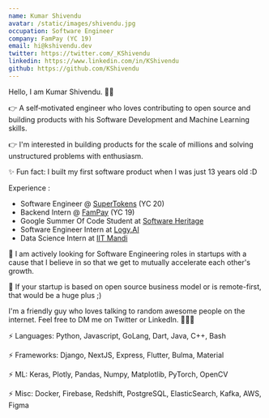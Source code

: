 ```yaml
---
name: Kumar Shivendu
avatar: /static/images/shivendu.jpg
occupation: Software Engineer
company: FamPay (YC 19)
email: hi@kshivendu.dev
twitter: https://twitter.com/_KShivendu
linkedin: https://www.linkedin.com/in/KShivendu
github: https://github.com/KShivendu
---
```


Hello, I am Kumar Shivendu. 👨‍💻

👉 A self‑motivated engineer who loves contributing to open source and building products with his Software Development and Machine Learning skills.

👉 I'm interested in building products for the scale of millions and solving unstructured problems with enthusiasm.

✨ Fun fact: I built my first software product when I was just 13 years old :D

Experience :

- Software Engineer @ [SuperTokens](https://supertokens.com/) (YC 20)
- Backend Intern @ [FamPay](https://fampay.in/) (YC 19)
- Google Summer Of Code Student at [Software Heritage](https://softwareheritage.org/)
- Software Engineer Intern at [Logy.AI](https://logy.ai/)
- Data Science Intern at [IIT Mandi](https://iitmandi.ac.in/)

🦄 I am actively looking for Software Engineering roles in startups with a cause that I believe in so that we get to mutually accelerate each other's growth.

🚀 If your startup is based on open source business model or is remote-first, that would be a huge plus ;)

I'm a friendly guy who loves talking to random awesome people on the internet. Feel free to DM me on Twitter or LinkedIn. 🙋🏻‍♂️

⚡ Languages: Python, Javascript, GoLang, Dart, Java, C++, Bash

⚡ Frameworks: Django, NextJS, Express, Flutter, Bulma, Material

⚡ ML: Keras, Plotly, Pandas, Numpy, Matplotlib, PyTorch, OpenCV

⚡ Misc: Docker, Firebase, Redshift, PostgreSQL, ElasticSearch, Kafka, AWS, Figma
